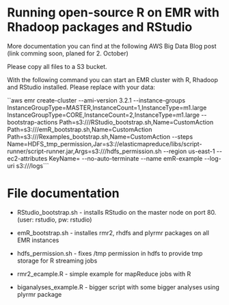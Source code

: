 Running open-source R on EMR with Rhadoop packages and RStudio
=====================

More documentation you can find at the following AWS Big Data Blog post (link comming soon, planed for 2. October)

Please copy all files to a S3 bucket.

With the following command you can start an EMR cluster with R, Rhadoop and RStudio installed. Please replace <YOUR-X> with your data:

``aws emr create-cluster --ami-version 3.2.1 --instance-groups InstanceGroupType=MASTER,InstanceCount=1,InstanceType=m1.large InstanceGroupType=CORE,InstanceCount=2,InstanceType=m1.large --bootstrap-actions Path=s3://<YOUR-BUCKET>/RStudio_bootstrap.sh,Name=CustomAction Path=s3://<YOUR-Bucket>/emR_bootstrap.sh,Name=CustomAction Path=s3://<YOUR-BUCKET>/Rexamples_bootstrap.sh,Name=CustomAction --steps Name=HDFS_tmp_permission,Jar=s3://elasticmapreduce/libs/script-runner/script-runner.jar,Args=s3://<YOUR-BUCKET>/hdfs_permission.sh  --region us-east-1 --ec2-attributes KeyName=<YOUR-SSH-KEY> --no-auto-terminate --name emR-example --log-uri s3://<YOUR-LOG-BUCKET>/logs```



File documentation
=====================
* RStudio_bootstrap.sh - installs RStudio on the master node on port 80. (user: rstudio, pw: rstudio)
* emR_bootstrap.sh - installes rmr2, rhdfs and plyrmr packages on all EMR instances
* hdfs_permission.sh - fixes /tmp permission in hdfs to provide tmp storage for R streaming jobs

* rmr2_ecample.R - simple example for mapReduce jobs with R
* biganalyses_example.R - bigger script with some bigger analyses using plyrmr package